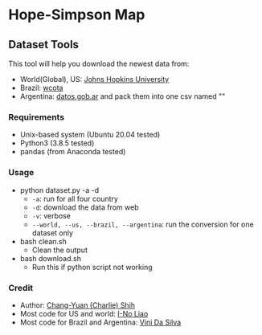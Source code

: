 # Hope-Simpson Map
## Dataset Tools
This tool will help you download the newest data from:
- World(Global), US: [Johns Hopkins University](https://github.com/CSSEGISandData/COVID-19)
- Brazil: [wcota](https://github.com/wcota/covid19br)
- Argentina: [datos.gob.ar](https://sisa.msal.gov.ar/datos/descargas/covid-19/files/Covid19Casos.csv)
and pack them into one csv named ""

### Requirements
- Unix-based system (Ubuntu 20.04 tested)
- Python3 (3.8.5 tested)
- pandas (from Anaconda tested)

### Usage
- python dataset.py -a -d
  - `-a`: run for all four country
  - `-d`: download the data from web
  - `-v`: verbose
  - `--world, --us, --brazil, --argentina`: run the conversion for one dataset only
- bash clean.sh
  - Clean the output
- bash download.sh
  - Run this if python script not working

### Credit
- Author: [Chang-Yuan (Charlie) Shih](https://github.com/cyshih73)
- Most code for US and world: [I-No Liao](https://github.com/INoLiao)
- Most code for Brazil and Argentina: [Vini Da Silva](https://github.com/ViniBR01)
